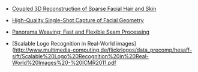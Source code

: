 * [Coupled 3D Reconstruction of Sparse Facial Hair and Skin](http://www.disneyresearch.com/project/coupled-3d-reconstruction-of-sparse-facial-hair-and-skin/)

* [High-Quality Single-Shot Capture of Facial Geometry](http://www.disneyresearch.com/project/high-quality-single-shot-capture-of-facial-geometry/)

* [Panorama Weaving:
Fast and Flexible Seam Processing](http://www.sci.utah.edu/~bsumma/projects/weaving/)

* [Scalable Logo Recognition in Real-World images](http://www.multimedia-computing.de/flickrlogos/data_precomp/hesaff-sift/Scalable%20Logo%20Recognition%20in%20Real-World%20Images%20-%20ICMR2011.pdf

